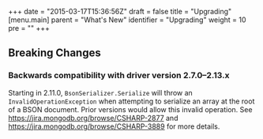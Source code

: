 +++
date = "2015-03-17T15:36:56Z"
draft = false
title = "Upgrading"
[menu.main]
  parent = "What's New"
  identifier = "Upgrading"
  weight = 10
  pre = "<i class='fa'></i>"
+++

## Breaking Changes

### Backwards compatibility with driver version 2.7.0–2.13.x

Starting in 2.11.0, ``BsonSerializer.Serialize`` will throw an
``InvalidOperationException`` when attempting to serialize an array at
the root of a BSON document. Prior versions would allow this invalid operation.
See https://jira.mongodb.org/browse/CSHARP-2877 and
https://jira.mongodb.org/browse/CSHARP-3889 for more details.

